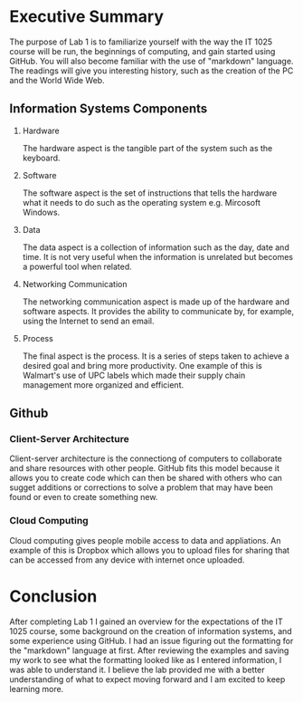 # Executive Summary

The purpose of Lab 1 is to familiarize yourself with the way the IT 1025 course will be run, the beginnings of computing, and gain started using GitHub. You will also become familiar with the use of "markdown" language. The readings will give you interesting history, such as the creation of the PC and the World Wide Web.
## Information Systems Components
1. Hardware

   The hardware aspect is the tangible part of the system such as the keyboard.
2. Software

   The software aspect is the set of instructions that tells the hardware what it needs to do such as the operating system e.g. Mircosoft Windows.
3. Data

   The data aspect is a collection of information such as the day, date and time. It is not very useful when the information is unrelated but becomes a powerful tool when related.
4. Networking Communication

   The networking communication aspect is made up of the hardware and software aspects. It provides the ability to communicate by, for example, using the Internet to send an email.
 5. Process
 
    The final aspect is the process. It is a series of steps taken to achieve a desired goal and bring more productivity. One example of this is Walmart's use of UPC labels which made their supply chain management more organized and efficient.   
## Github
### Client-Server Architecture 
Client-server architecture is the connectiong of computers to collaborate and share resources with other people. GitHub fits this model because it allows you to create code which can then be shared with others who can sugget additions or corrections to solve a problem that may have been found or even to create something new.
### Cloud Computing
Cloud computing gives people mobile access to data and appliations. An example of this is Dropbox which allows you to upload files for sharing that can be accessed from any device with internet once uploaded.
# Conclusion
After completing Lab 1 I gained an overview for the expectations of the IT 1025 course, some background on the creation of information systems, and some experience using GitHub. I had an issue figuring out the formatting for the "markdown" language at first. After reviewing the examples and saving my work to see what the formatting looked like as I entered information, I was able to understand it. I believe the lab provided me with a better understanding of what to expect moving forward and I am excited to keep learning more. 
